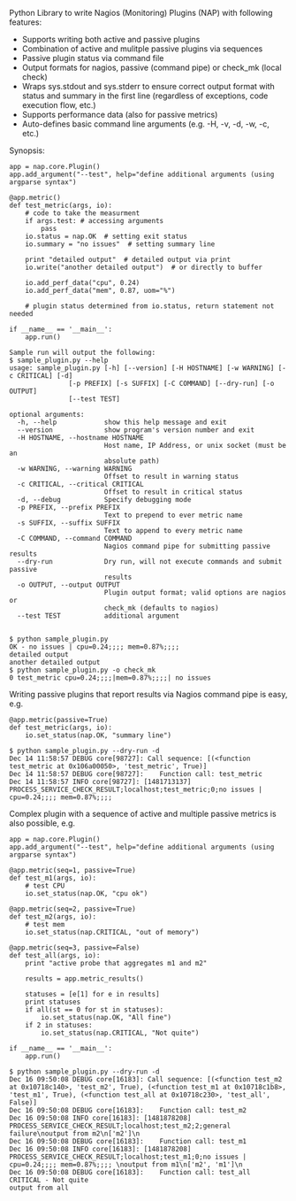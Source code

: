
Python Library to write Nagios (Monitoring) Plugins (NAP) with following features:
- Supports writing both active and passive plugins
- Combination of active and mulitple passive plugins via sequences
- Passive plugin status via command file
- Output formats for nagios, passive (command pipe) or check_mk (local check)
- Wraps sys.stdout and sys.stderr to ensure correct output format with status 
and summary in the first line (regardless of exceptions, code execution flow, etc.)
- Supports performance data (also for passive metrics)
- Auto-defines basic command line arguments (e.g. -H, -v, -d, -w, -c, etc.)


Synopsis:
```
app = nap.core.Plugin()
app.add_argument("--test", help="define additional arguments (using argparse syntax")

@app.metric()
def test_metric(args, io):
    # code to take the measurment
    if args.test: # accessing arguments
        pass
    io.status = nap.OK  # setting exit status
    io.summary = "no issues"  # setting summary line
    
    print "detailed output"  # detailed output via print
    io.write("another detailed output")  # or directly to buffer

    io.add_perf_data("cpu", 0.24)
    io.add_perf_data("mem", 0.87, uom="%")
    
    # plugin status determined from io.status, return statement not needed

if __name__ == '__main__':
    app.run()

Sample run will output the following:
$ sample_plugin.py --help
usage: sample_plugin.py [-h] [--version] [-H HOSTNAME] [-w WARNING] [-c CRITICAL] [-d]
               [-p PREFIX] [-s SUFFIX] [-C COMMAND] [--dry-run] [-o OUTPUT]
               [--test TEST]

optional arguments:
  -h, --help            show this help message and exit
  --version             show program's version number and exit
  -H HOSTNAME, --hostname HOSTNAME
                        Host name, IP Address, or unix socket (must be an
                        absolute path)
  -w WARNING, --warning WARNING
                        Offset to result in warning status
  -c CRITICAL, --critical CRITICAL
                        Offset to result in critical status
  -d, --debug           Specify debugging mode
  -p PREFIX, --prefix PREFIX
                        Text to prepend to ever metric name
  -s SUFFIX, --suffix SUFFIX
                        Text to append to every metric name
  -C COMMAND, --command COMMAND
                        Nagios command pipe for submitting passive results
  --dry-run             Dry run, will not execute commands and submit passive
                        results
  -o OUTPUT, --output OUTPUT
                        Plugin output format; valid options are nagios or
                        check_mk (defaults to nagios)
  --test TEST           additional argument


$ python sample_plugin.py
OK - no issues | cpu=0.24;;;; mem=0.87%;;;;
detailed output
another detailed output
$ python sample_plugin.py -o check_mk 
0 test_metric cpu=0.24;;;;|mem=0.87%;;;;| no issues
```
Writing passive plugins that report results via Nagios command pipe is easy, e.g.
```
@app.metric(passive=True)
def test_metric(args, io):
    io.set_status(nap.OK, "summary line")
    
$ python sample_plugin.py --dry-run -d
Dec 14 11:58:57 DEBUG core[98727]: Call sequence: [(<function test_metric at 0x106a00050>, 'test_metric', True)] 
Dec 14 11:58:57 DEBUG core[98727]:    Function call: test_metric
Dec 14 11:58:57 INFO core[98727]: [1481713137] PROCESS_SERVICE_CHECK_RESULT;localhost;test_metric;0;no issues | cpu=0.24;;;; mem=0.87%;;;; 
```
Complex plugin with a sequence of active and multiple passive metrics is also possible, e.g.
```
app = nap.core.Plugin()
app.add_argument("--test", help="define additional arguments (using argparse syntax")

@app.metric(seq=1, passive=True)
def test_m1(args, io):
    # test CPU
    io.set_status(nap.OK, "cpu ok")

@app.metric(seq=2, passive=True)
def test_m2(args, io):
    # test mem
    io.set_status(nap.CRITICAL, "out of memory")

@app.metric(seq=3, passive=False)
def test_all(args, io):
    print "active probe that aggregates m1 and m2"

    results = app.metric_results()

    statuses = [e[1] for e in results]
    print statuses
    if all(st == 0 for st in statuses):
        io.set_status(nap.OK, "All fine")
    if 2 in statuses:
        io.set_status(nap.CRITICAL, "Not quite")
        
if __name__ == '__main__':
    app.run()

$ python sample_plugin.py --dry-run -d
Dec 16 09:50:08 DEBUG core[16183]: Call sequence: [(<function test_m2 at 0x10718c140>, 'test_m2', True), (<function test_m1 at 0x10718c1b8>, 'test_m1', True), (<function test_all at 0x10718c230>, 'test_all', False)] 
Dec 16 09:50:08 DEBUG core[16183]:    Function call: test_m2
Dec 16 09:50:08 INFO core[16183]: [1481878208] PROCESS_SERVICE_CHECK_RESULT;localhost;test_m2;2;general failure\noutput from m2\n['m2']\n
Dec 16 09:50:08 DEBUG core[16183]:    Function call: test_m1
Dec 16 09:50:08 INFO core[16183]: [1481878208] PROCESS_SERVICE_CHECK_RESULT;localhost;test_m1;0;no issues | cpu=0.24;;;; mem=0.87%;;;; \noutput from m1\n['m2', 'm1']\n
Dec 16 09:50:08 DEBUG core[16183]:    Function call: test_all
CRITICAL - Not quite
output from all


```